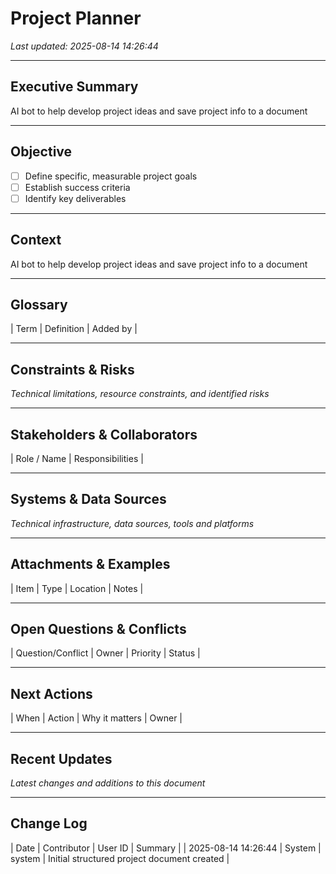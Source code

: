 # Project Planner
_Last updated: 2025-08-14 14:26:44_

---

## Executive Summary
AI bot to help develop project ideas and save project info to a document

---

## Objective
- [ ] Define specific, measurable project goals
- [ ] Establish success criteria
- [ ] Identify key deliverables

---

## Context
AI bot to help develop project ideas and save project info to a document

---

## Glossary

| Term | Definition | Added by |

---

## Constraints & Risks
*Technical limitations, resource constraints, and identified risks*

---

## Stakeholders & Collaborators

| Role / Name | Responsibilities |

---

## Systems & Data Sources
*Technical infrastructure, data sources, tools and platforms*

---

## Attachments & Examples

| Item | Type | Location | Notes |

---

## Open Questions & Conflicts

| Question/Conflict | Owner | Priority | Status |

---

## Next Actions

| When | Action | Why it matters | Owner |

---

## Recent Updates
*Latest changes and additions to this document*

---

## Change Log

| Date | Contributor | User ID | Summary |
| 2025-08-14 14:26:44 | System | system | Initial structured project document created |

